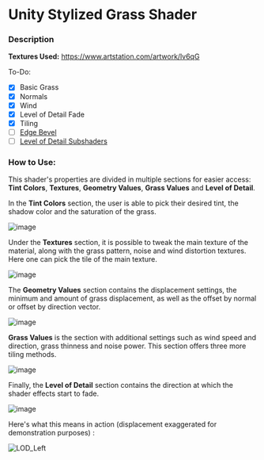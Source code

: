 # Unity Stylized Grass Shader 

### Description




**Textures Used:** https://www.artstation.com/artwork/lv6qG

To-Do:
- [x] Basic Grass
- [x] Normals
- [x] Wind
- [x] Level of Detail Fade
- [x] Tiling
- [ ] [Edge Bevel](https://www.quizcanners.com/single-post/2018/02/08/mobile-friendly-bevel-shader-unity)
- [ ] [Level of Detail Subshaders](https://docs.unity3d.com/2018.3/Documentation/Manual/SL-ShaderLOD.html)

### How to Use:

This shader's properties are divided in multiple sections for easier access: **Tint Colors**, **Textures**, **Geometry Values**, **Grass Values** and **Level of Detail**.

In the **Tint Colors** section, the user is able to pick their desired tint, the shadow color and the saturation of the grass.

![image](https://github.com/nglk99/uma-technical-task/assets/46087451/da4d57c2-2ee0-44a8-af60-b4374e47fc22)

Under the **Textures** section, it is possible to tweak the main texture of the material, along with the grass pattern, noise and wind distortion textures. Here one can pick the tile of the main texture.

![image](https://github.com/nglk99/uma-technical-task/assets/46087451/dbd32ca6-e538-4ed5-b222-3e94e6600a3c)

The **Geometry Values** section contains the displacement settings, the minimum and amount of grass displacement, as well as the offset by normal or offset by direction vector.

![image](https://github.com/nglk99/uma-technical-task/assets/46087451/4a589eb2-bfc2-4772-912a-323128fbb3d1)

**Grass Values** is the section with additional settings such as wind speed and direction, grass thinness and noise power. This section offers three more tiling methods.

![image](https://github.com/nglk99/uma-technical-task/assets/46087451/a6f96b4e-6efe-4401-9416-2ab5d79e269e)

Finally, the **Level of Detail** section contains the direction at which the shader effects start to fade.

![image](https://github.com/nglk99/uma-technical-task/assets/46087451/7dc69d6c-9867-4994-b3c4-448f0add3fff)

Here's what this means in action (displacement exaggerated for demonstration purposes) :

![LOD_Left](https://github.com/nglk99/uma-technical-task/assets/46087451/b864c03a-e6c6-4abd-81ac-e18945efade1)


